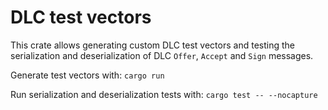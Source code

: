 # DLC test vectors

This crate allows generating custom DLC test vectors and testing the serialization and deserialization of DLC `Offer`, `Accept` and `Sign` messages.

Generate test vectors with: `cargo run`

Run serialization and deserialization tests with: `cargo test -- --nocapture`
